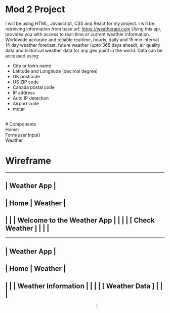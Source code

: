 # Mod 2 Project 
I will be using HTML, Javascript, CSS and React for my project.
I will be retreiving information from base url: https://weatherapi.com
Using this api, provides you with access to real-time or current weather information.
Worldwide accurate and reliable realtime, hourly, daily and 15 min interval 14 day weather forecast, future weather (upto 365 days ahead), air quality data and historical weather data for any geo point in the world. Data can be accessed using:
<ul>
<li>City or town name</li>
<li>Latitude and Longitude (decimal degree)</li>
<li>UK postcode</li>
<li>US ZIP code</li>
<li>Canada postal code</li>
<li>IP address</li>
<li>Auto IP detection</li>
<li>Airport code</li>
<li>metar</li>
</ul>
<br>
# Components
<br>
Home:
<br>
Form(user input)
<br>
Weather
<br>

# Wireframe 

--------------------------------------------------------------
|                       Weather App                          |
--------------------------------------------------------------
| Home | Weather                                             |
--------------------------------------------------------------
|                                                             |
|                     Welcome to the Weather App              |
|                                                             |
|                    [ Check Weather ]                       |
|                                                             |
--------------------------------------------------------------
--------------------------------------------------------------
|                       Weather App                          |
--------------------------------------------------------------
| Home | Weather                                             |
--------------------------------------------------------------
|                                                             |
|                     Weather Information                     |
|                                                             |
|                     [ Weather Data ]                        |
|                                                             |
--------------------------------------------------------------






                                            |







